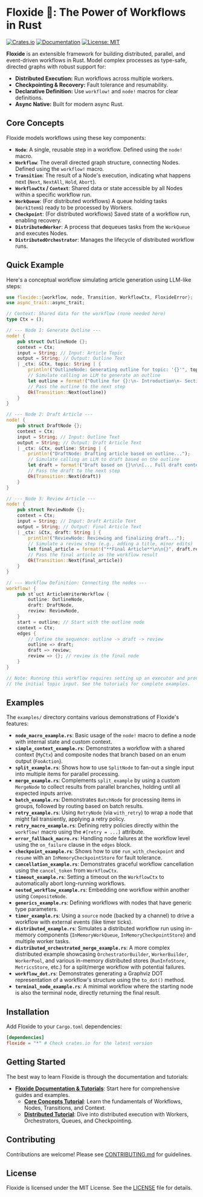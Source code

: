 # Floxide 🦀: The Power of Workflows in Rust

[![Crates.io](https://img.shields.io/crates/v/floxide.svg)](https://crates.io/crates/floxide)
[![Documentation](https://docs.rs/floxide/badge.svg)](https://docs.rs/floxide)
[![License: MIT](https://img.shields.io/badge/License-MIT-yellow.svg)](https://opensource.org/licenses/MIT)

**Floxide** is an extensible framework for building distributed, parallel, and event-driven workflows in Rust. Model complex processes as type-safe, directed graphs with robust support for:

*   **Distributed Execution:** Run workflows across multiple workers.
*   **Checkpointing & Recovery:** Fault tolerance and resumability.
*   **Declarative Definition:** Use `workflow!` and `node!` macros for clear definitions.
*   **Async Native:** Built for modern async Rust.

## Core Concepts

Floxide models workflows using these key components:

*   **`Node`**: A single, reusable step in a workflow. Defined using the `node!` macro.
*   **`Workflow`**: The overall directed graph structure, connecting Nodes. Defined using the `workflow!` macro.
*   **`Transition`**: The result of a Node's execution, indicating what happens next (`Next`, `NextAll`, `Hold`, `Abort`).
*   **`WorkflowCtx` / `Context`**: Shared data or state accessible by all Nodes within a specific workflow run.
*   **`WorkQueue`**: (For distributed workflows) A queue holding tasks (`WorkItem`s) ready to be processed by Workers.
*   **`Checkpoint`**: (For distributed workflows) Saved state of a workflow run, enabling recovery.
*   **`DistributedWorker`**: A process that dequeues tasks from the `WorkQueue` and executes Nodes.
*   **`DistributedOrchestrator`**: Manages the lifecycle of distributed workflow runs.

## Quick Example

Here's a conceptual workflow simulating article generation using LLM-like steps:

```rust
use floxide::{workflow, node, Transition, WorkflowCtx, FloxideError};
use async_trait::async_trait;

// Context: Shared data for the workflow (none needed here)
type Ctx = ();

// --- Node 1: Generate Outline --- 
node! {
    pub struct OutlineNode {};
    context = Ctx;
    input = String; // Input: Article Topic
    output = String; // Output: Outline Text
    | _ctx: &Ctx, topic: String | {
        println!("OutlineNode: Generating outline for topic: '{}'", topic);
        // Simulate calling an LLM to generate an outline
        let outline = format!("Outline for {}:\n- Introduction\n- Section 1\n- Section 2\n- Conclusion", topic);
        // Pass the outline to the next step
        Ok(Transition::Next(outline))
    }
}

// --- Node 2: Draft Article --- 
node! {
    pub struct DraftNode {};
    context = Ctx;
    input = String; // Input: Outline Text
    output = String; // Output: Draft Article Text
    | _ctx: &Ctx, outline: String | {
        println!("DraftNode: Drafting article based on outline...");
        // Simulate calling an LLM to draft based on the outline
        let draft = format!("Draft based on {}\n\n[... Full draft content based on outline sections ...]", outline);
        // Pass the draft to the next step
        Ok(Transition::Next(draft))
    }
}

// --- Node 3: Review Article --- 
node! {
    pub struct ReviewNode {};
    context = Ctx;
    input = String; // Input: Draft Article Text
    output = String; // Output: Final Article Text
    | _ctx: &Ctx, draft: String | {
        println!("ReviewNode: Reviewing and finalizing draft...");
        // Simulate a review step (e.g., adding a title, minor edits)
        let final_article = format!("**Final Article**\n\n{}", draft.replace("Draft based on", "Article based on"));
        // Pass the final article as the workflow result
        Ok(Transition::Next(final_article))
    }
}

// --- Workflow Definition: Connecting the nodes ---
workflow! {
    pub st`uct ArticleWriterWorkflow {
        outline: OutlineNode,
        draft: DraftNode,
        review: ReviewNode,
    }
    start = outline; // Start with the outline node
    context = Ctx;
    edges {
        // Define the sequence: outline -> draft -> review
        outline => draft;
        draft => review;
        review => {}; // review is the final node
    }
}

// Note: Running this workflow requires setting up an executor and providing 
// the initial topic input. See the tutorials for complete examples.
```
## Examples

The `examples/` directory contains various demonstrations of Floxide's features:

*   **`node_macro_example.rs`**: Basic usage of the `node!` macro to define a node with internal state and custom context.
*   **`simple_context_example.rs`**: Demonstrates a workflow with a shared context (`MyCtx`) and composite nodes that branch based on an enum output (`FooAction`).
*   **`split_example.rs`**: Shows how to use `SplitNode` to fan-out a single input into multiple items for parallel processing.
*   **`merge_example.rs`**: Complements `split_example` by using a custom `MergeNode` to collect results from parallel branches, holding until all expected inputs arrive.
*   **`batch_example.rs`**: Demonstrates `BatchNode` for processing items in groups, followed by routing based on batch results.
*   **`retry_example.rs`**: Using `RetryNode` (via `with_retry`) to wrap a node that might fail transiently, applying a retry policy.
*   **`retry_macro_example.rs`**: Defining retry policies directly within the `workflow!` macro using the `#[retry = ...]` attribute.
*   **`error_fallback_macro.rs`**: Handling node failures at the workflow level using the `on_failure` clause in the `edges` block.
*   **`checkpoint_example.rs`**: Shows how to use `run_with_checkpoint` and `resume` with an `InMemoryCheckpointStore` for fault tolerance.
*   **`cancellation_example.rs`**: Demonstrates graceful workflow cancellation using the `cancel_token` from `WorkflowCtx`.
*   **`timeout_example.rs`**: Setting a timeout on the `WorkflowCtx` to automatically abort long-running workflows.
*   **`nested_workflow_example.rs`**: Embedding one workflow within another using `CompositeNode`.
*   **`generics_example.rs`**: Defining workflows with nodes that have generic type parameters.
*   **`timer_example.rs`**: Using a `source` node (backed by a channel) to drive a workflow with external events (like timer ticks).
*   **`distributed_example.rs`**: Simulates a distributed workflow run using in-memory components (`InMemoryWorkQueue`, `InMemoryCheckpointStore`) and multiple worker tasks.
*   **`distributed_orchestrated_merge_example.rs`**: A more complex distributed example showcasing `OrchestratorBuilder`, `WorkerBuilder`, `WorkerPool`, and various in-memory distributed stores (`RunInfoStore`, `MetricsStore`, etc.) for a split/merge workflow with potential failures.
*   **`workflow_dot.rs`**: Demonstrates generating a Graphviz DOT representation of a workflow's structure using the `to_dot()` method.
*   **`terminal_node_example.rs`**: A minimal workflow where the starting node is also the terminal node, directly returning the final result.

## Installation

Add Floxide to your `Cargo.toml` dependencies:

```toml
[dependencies]
floxide = "*" # Check crates.io for the latest version
```

## Getting Started

The best way to learn Floxide is through the documentation and tutorials:

*   **[Floxide Documentation & Tutorials](https://aitoroses.github.io/floxide/)**: Start here for comprehensive guides and examples.
    *   **[Core Concepts Tutorial](https://aitoroses.github.io/floxide/floxide/index/)**: Learn the fundamentals of Workflows, Nodes, Transitions, and Context.
    *   **[Distributed Tutorial](https://aitoroses.github.io/floxide/floxide-tutorial/index/)**: Dive into distributed execution with Workers, Orchestrators, Queues, and Checkpointing.

## Contributing

Contributions are welcome! Please see [CONTRIBUTING.md](CONTRIBUTING.md) for guidelines.

## License

Floxide is licensed under the MIT License. See the [LICENSE](LICENSE) file for details. 